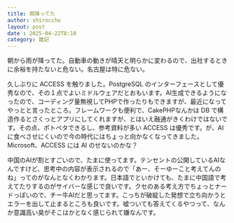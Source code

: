 ```yaml
---
title: 雨降ってた
author: shiroccho
layout: post
date : 2025-04-22T8:10
category: 雑記
---
```

朝から雨が降ってた。自動車の動きが晴天と明らかに変わるので、出社するときに余裕を持たないと危ない。名古屋は特に危ない。

久しぶりに ACCESS を触りました。PostgreSQL のインターフェースとして優秀なので、その１点でよいミドルウェアだとおもいます。AI生成できるようになったので、コーディング量無視してPHPで作ったりもできますが、最近になってやっとと言ったところ。フレームワークも便利で、CakePHPなんかは DB で構造作るとさくっとアプリにしてくれますが、とはいえ融通がきくわけではないです。その点、ポトペタできるし、参考資料が多い ACCESS は優秀です。が、AIに食べさせにくいので今の時代にはちょっと向かなくなってきました。Microsoft、ACCESS には AI のせないのかな？

中国のAIが割とすごいので、たまに使ってます。テンセントの公開しているAIなんですけど、思考中の内容が表示されるので「あー、そーゆーこと考えてんのね」ってのがなんとなくわかります。日本語でといかけても、たまに中国語で考えてたりするのがサイバーな感じで良いです。クセのある考え方でちょっとナードっぽいので、チー牛AIだと思ってます。こっちが破綻した発想で立ち向かうとエラーを出して止まるところも良いです。嘘ついても答えてくるやつって、なんか意識高い臭がそこはかとなく感じられて嫌なんです。
